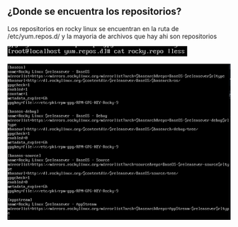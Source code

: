 ## ¿Donde se encuentra los repositorios?
Los repositorios en rocky linux se encuentran en la ruta de /etc/yum.repos.d/ y la mayoria de archivos que hay ahi son repositorios 

![image](Captura.png)

![image](Captura2.png)
